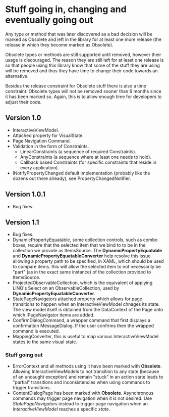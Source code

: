 Stuff going in, changing and eventually going out
=================================================

Any type or method that was later discovered as a bad decision will be marked as Obsolete and left in the
library for at least one more release (the release in which they become marked as Obsolete).

Obsolete types or methods are still supported until removed, however their usage is discouraged. The reason
they are still left for at least one release is so that people using this library know that some of the stuff
they are using will be removed and thus they have time to change their code towards an alternative.

Besides the release constraint for Obsolete stuff there is also a time constraint. Obsolete types will not
be removed sooner than 6 months since it has been marked so. Again, this is to allow enough time for
developers to adjust their code.

Version 1.0
-----------

* InteractiveViewModel.
* Attached property for VisualState.
* Page Navigation Command.
* Validation in the form of Constraints.
    * LinearConstraints (a sequence of required Constraints).
    * AnyConstraints (a sequence where at least one needs to hold).
    * Callback based Constraints (for specific constraints that reside in every application).
* INotifyPropertyChanged default implementation (probably like the dozens out there already), see PropertyChangedNotifier.

Version 1.0.1
-------------

* Bug fixes.

Version 1.1
-----------

* Bug fixes.
* DynamicPropertyEquatable, some collection controls, such as combo boxes, require that the selected item that we bind to
to be in the collection we provide as ItemsSource. The **DynamicPropertyEquatable** and **DynamicPropertyEquatableConverter**
help resolve this issue allowing a property path to be specified, in XAML, which should be used to compare items. this
will allow the selected item to not necessarily be "part" (as in the exact same instance) of the collection provided to
ItemsSource.
* ProjectedObservableCollection, which is the equivalent of applying LINQ's Select on an ObservableCollection, used by
**DynamicPropertyEquatableConverter**.
* StatePageNavigators attached property which allows for page transitions to happen when an InteractiveViewModel chnages its
state. The view model itself is obtained from the DataContext of the Page onto which IPageNavigator items are added.
* ConfirmDialogCommand, a wrapper command that first displays a confirmation MessageDialog. If the user confirms then the
wrapped command is executed.
* MappingConverter, this is useful to map various InteractiveViewModel states to the same visual state.

### Stuff going out

* ErrorContext and all methods using it have been marked with **Obsolete**. Allowing InteractiveViewModels to not
transition to any state (because of an uncaught exception) and remain "stuck" in an action state leads to "partial"
transitions and inconsistencies when using commands to trigger transitions.
* ContentDialogPage has been marked with **Obsolete**. Asynchronous commands may trigger page navigation when it is
not desired. Use *StatePageNavigators* instead to trigger page navigation when an *InteractiveViewModel* reaches a
specific *state*.